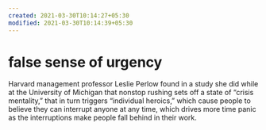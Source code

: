 ```yaml
---
created: 2021-03-30T10:14:27+05:30
modified: 2021-03-30T10:14:39+05:30
---
```


# false sense of urgency

Harvard management professor Leslie Perlow found in a study she did while at the University of Michigan that nonstop rushing sets off a state of “crisis mentality,” that in turn triggers “individual heroics,” which cause people to believe they can interrupt anyone at any time, which drives more time panic as the interruptions make people fall behind in their work.